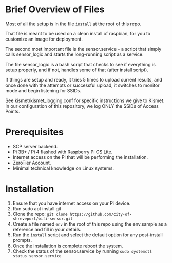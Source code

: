 # Brief Overview of Files

Most of all the setup is in the file `install` at the root of this repo.

That file is meant to be used on a clean install of raspbian, for you to
customize an image for deployment.

The second most important file is the sensor.service - a script that
simply calls sensor_logic and starts the long-running script as a service.

The file sensor_logic is a bash script that checks to see if everything
is setup properly, and if not, handles some of that (after install script).

If things are setup and ready, it tries 5 times to upload current results,
and once done with the attempts or successful upload, it switches to monitor
mode and begin listening for SSIDs.

See kismet/kismet_logging.conf for specific instructions we give to Kismet.
In our configuration of this repository, we log ONLY the SSIDs of Access Points.



# Prerequisites

* SCP server backend.
* Pi 3B+ / Pi 4 flashed with Raspberry Pi OS Lite.
* Internet access on the Pi that will be performing the installation.
* ZeroTier Account.
* Minimal technical knowledge on Linux systems.

# Installation

1. Ensure that you have internet access on your Pi device.
2. Run sudo apt install git
3. Clone the repo: `git clone https://github.com/city-of-shreveport/wifi-sensor.git`
4. Create a file named `env` in the root of this repo using the env.sample as a reference and fill in your details.
5. Run the `install` script and select the default option for any post-install prompts.
6. Once the installation is complete reboot the system.
7. Check the status of the sensor.service by running `sudo systemctl status sensor.service`

